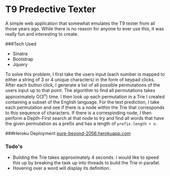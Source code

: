 # T9 Predective Texter

A simple web application that somewhat emulates the T9 texter from all those years ago. While there is no reason for anyone to ever use this, it was really fun and interesting to create.

###Tech Used

  - Sinatra 
  - Bootstrap
  - Jquery

To solve this problem, I first take the users input (each number is mapped to either a string of 3 or 4 unique characters) in the form of keypad clicks. After each button click, I generate a list of all possible permutations of the users input up to that point. The algorithm to find all permutations takes approximately O(3<sup>n</sup>) time. I then look up each permutation in a Trie I created containing a subset of the English language. For the text prediction, I take each permutation and see if there is a node within the Trie that corresponds to this sequence of characters. If there is a correspinding node, I then perform a Depth-First search at that node to try and find all words that have the given permutation as a prefix and has a length of `prefix.length + n`.


###Heroku Deployment
[pure-beyond-2056.herokuapp.com]

### Todo's

- Building the Trie takes approximately 4 seconds. I would like to speed this up by breaking the task up into threads to build the Trie in parallel.
- Hovering over a word will display its definition.

[pure-beyond-2056.herokuapp.com]:https://pure-beyond-2056.herokuapp.com/
